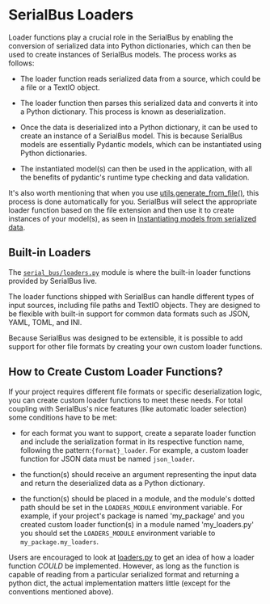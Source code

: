 # SerialBus Loaders
Loader functions play a crucial role in the SerialBus by enabling the conversion of serialized 
data into Python dictionaries, which can then be used to create instances of SerialBus models. The process 
works as follows:  
 - The loader function reads serialized data from a source, which could be a file or a TextIO object. 


 - The loader function then parses this serialized data and converts it into a Python dictionary. This process is known
   as deserialization.


 - Once the data is deserialized into a Python dictionary, it can be used to create an instance of a 
   SerialBus model. This is because SerialBus models are essentially Pydantic models, which can be 
   instantiated using Python dictionaries. 


 - The instantiated model(s) can then be used in the application, with all the benefits of pydantic's 
runtime type checking and data validation.

It's also worth mentioning that when you use [utils.generate_from_file()](/serial_bus/utils.py),
this process is done automatically for you. SerialBus will select the appropriate loader function based on the 
file extension and then use it to create instances of your model(s), as seen in [Instantiating models from 
serialized data](/docs/getting_started.md#example-1-instantiating-models-from-serialized-data).

## Built-in Loaders

The [`serial_bus/loaders.py`](/serial_bus/loaders.py) module is where the built-in loader functions 
provided by SerialBus live. 

The loader functions shipped with SerialBus can handle different types of input sources, including file paths 
and TextIO objects. They are designed to be flexible with built-in support for common data formats such
as JSON, YAML, TOML, and INI.

Because SerialBus was designed to be extensible, it is possible to add support for other file formats by
creating your own custom loader functions.


## How to Create Custom Loader Functions?

If your project requires different file formats or specific deserialization logic, you can create 
custom loader functions to meet these needs. For total coupling with SerialBus's nice features (like 
automatic loader selection) some conditions have to be met:

- for each format you want to support, create a separate loader function and include the serialization format in its 
  respective function name, following the pattern:`{format}_loader`. For example, a custom loader function for 
  JSON data must be named `json_loader`.


- the function(s) should receive an argument representing the input data and return the deserialized data as a Python 
  dictionary.


- the function(s) should be placed in a module, and the module's dotted path should be set in the `LOADERS_MODULE` 
  environment variable. For example, if your project's package is named 'my_package' and you created custom loader 
  function(s) in a module named 'my_loaders.py' you should set the `LOADERS_MODULE` environment variable to 
  `my_package.my_loaders`.

Users are encouraged to look at [loaders.py](/serial_bus/loaders.py) to get an idea of how a loader function 
*COULD* be implemented. However, as long as the function is capable of reading from a particular serialized format and 
returning a python dict, the actual implementation matters little (except for the conventions mentioned above). 
